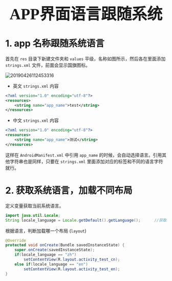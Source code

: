 ### <center> <font size=34 face="STKaiti"> APP界面语言跟随系统 </font>    <!-- {docsify-ignore} -->

# 1. app 名称跟随系统语言

首先在 `res` 目录下新建文件夹和 `values` 平级，名称如图所示，然后各在里面添加 `strings.xml` 文件，前面会显示国旗图标。

![20190426112453316](https://user-images.githubusercontent.com/26021085/164888698-5fde67c9-70f9-4b9b-9db2-4dc4762ca0f7.png)

* 英文 `strings.xml` 内容

``` xml
<?xml version="1.0" encoding="utf-8"?>
<resources>
    <string name="app_name">test</string>
</resources>
```

* 中文 `strings.xml` 内容

``` xml
<?xml version="1.0" encoding="utf-8"?>
<resources>
    <string name="app_name">测试</string>
</resources>
```

这样在 `AndroidManifest.xml` 中引用 `app_name` 的时候，会自动选择语言。引用其他字符串也是同样，只要在 `strings.xml` 里面添加对应的标签和不同的语言字符就行。

 # 2. 获取系统语言，加载不同布局
 定义变量获取当前系统语言。

``` java
import java.util.Locale;
String locale_language = Locale.getDefault().getLanguage();      //获取当前系统语言;
```

根据语言，判断加载哪一个布局 (`layout`) 

``` java
@Override
protected void onCreate(Bundle savedInstanceState) {
    super.onCreate(savedInstanceState);
    if(locale_language == "zh")
        setContentView(R.layout.activity_test_cn);
    else if(locale_language == "en")
        setContentView(R.layout.activity_test_en);
}
```

